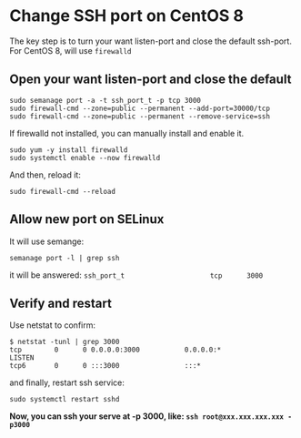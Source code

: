 # Change SSH port on CentOS 8
The key step is to turn your want listen-port and close the default ssh-port.
For CentOS 8, will use `firewalld`

## Open your want listen-port and close the default
```
sudo semanage port -a -t ssh_port_t -p tcp 3000
sudo firewall-cmd --zone=public --permanent --add-port=30000/tcp
sudo firewall-cmd --zone=public --permanent --remove-service=ssh
```
If firewalld not installed, you can manually install and enable it.
```
sudo yum -y install firewalld
sudo systemctl enable --now firewalld
```
And then, reload it:
```
sudo firewall-cmd --reload
```

## Allow new port on SELinux
It will use semange:
```
semanage port -l | grep ssh
```
it will be answered:
`ssh_port_t                     tcp      3000`

## Verify and restart
Use netstat to confirm:
```
$ netstat -tunl | grep 3000
tcp        0      0 0.0.0.0:3000           0.0.0.0:*               LISTEN     
tcp6       0      0 :::3000                :::*  
```
and finally, restart ssh service:
```
sudo systemctl restart sshd
```

**Now, you can ssh your serve at -p 3000, like:
`ssh root@xxx.xxx.xxx.xxx -p3000`**

